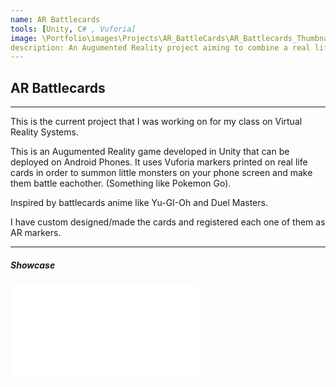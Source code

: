 ```yaml
---
name: AR Battlecards
tools: [Unity, C# , Vuforia]
image: \Portfolio\images\Projects\AR_BattleCards\AR_Battlecards_Thumbnail.jpg
description: An Augumented Reality project aiming to combine a real life card collection into a fun battle game that you can play on the phone with friends.
---
```


## AR Battlecards

---

This is the current project that I was working on for my class on Virtual Reality Systems. 

This is an Augumented Reality game developed in Unity that can be deployed on Android Phones. It uses Vuforia markers printed on real life cards in order to summon little monsters on your phone screen and make them battle eachother. (Something like Pokemon Go).

Inspired by battlecards anime like Yu-GI-Oh and Duel Masters.

I have custom designed/made the cards and registered each one of them as AR markers.

---


##### Showcase 

<div class="video">
  <iframe src="\Portfolio\images\Projects\AR_BattleCards\PopescuAndrei_AR_Battlecards_video.mp4" frameborder="0" allowfullscreen></iframe>
</div>

